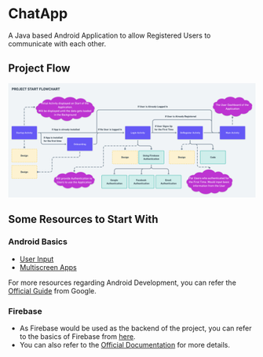# ChatApp
A Java based Android Application to allow Registered Users to communicate with each other.

## Project Flow
![Startup Flow](/workflow/startup_flow.png)

## Some Resources to Start With
### Android Basics
  * [User Input](https://classroom.udacity.com/courses/ud836)
  * [Multiscreen Apps](https://www.udacity.com/course/android-basics-multiscreen-apps--ud839)
  
For more resources regarding Android Development, you can refer the [Official Guide](https://developer.android.com/guide) from Google.

### Firebase
  * As Firebase would be used as the backend of the project, you can refer to the basics of Firebase from [here](https://classroom.udacity.com/courses/ud0352/).
  * You can also refer to the [Official Documentation](https://firebase.google.com/docs/android/setup) for more details.
